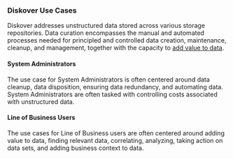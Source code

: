 ### Diskover Use Cases

Diskover addresses unstructured data stored across various storage repositories. Data curation encompasses the manual and automated processes needed for principled and controlled data creation, maintenance, cleanup, and management, together with the capacity to [add value to data](#hd_id). 

#### System Administrators

The use case for System Administrators is often centered around data cleanup, data disposition, ensuring data redundancy, and automating data. System Administrators are often tasked with controlling costs associated with unstructured data.

#### Line of Business Users

The use cases for Line of Business users are often centered around adding value to data, finding relevant data, correlating, analyzing, taking action on data sets, and adding business context to data.
